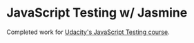 # JavaScript Testing w/ Jasmine

Completed work for [Udacity's JavaScript Testing course](https://www.udacity.com/course/javascript-testing--ud549).
